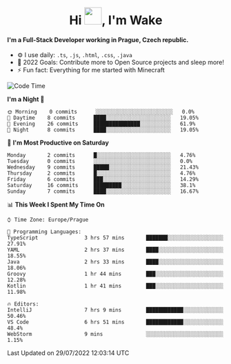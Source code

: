 <h1 align="center">Hi <img src="https://raw.githubusercontent.com/MrWakeCZ/MrWakeCZ/master/Hi.gif" width="40px" />, I'm Wake</h1>

#### I'm a Full-Stack Developer working in Prague, Czech republic.
- ⚙️ I use daily: `.ts`, `.js`, `.html`, `.css`, `.java`
- 🥅 2022 Goals: Contribute more to Open Source projects and sleep more!
- ⚡ Fun fact: Everything for me started with Minecraft

<!--START_SECTION:waka-->
![Code Time](http://img.shields.io/badge/Code%20Time-2%2C593%20hrs%2042%20mins-blue)

**I'm a Night 🦉** 

```text
🌞 Morning    0 commits      ░░░░░░░░░░░░░░░░░░░░░░░░░   0.0% 
🌆 Daytime    8 commits      ████░░░░░░░░░░░░░░░░░░░░░   19.05% 
🌃 Evening    26 commits     ███████████████░░░░░░░░░░   61.9% 
🌙 Night      8 commits      ████░░░░░░░░░░░░░░░░░░░░░   19.05%

```
📅 **I'm Most Productive on Saturday** 

```text
Monday       2 commits      █░░░░░░░░░░░░░░░░░░░░░░░░   4.76% 
Tuesday      0 commits      ░░░░░░░░░░░░░░░░░░░░░░░░░   0.0% 
Wednesday    9 commits      █████░░░░░░░░░░░░░░░░░░░░   21.43% 
Thursday     2 commits      █░░░░░░░░░░░░░░░░░░░░░░░░   4.76% 
Friday       6 commits      ███░░░░░░░░░░░░░░░░░░░░░░   14.29% 
Saturday     16 commits     █████████░░░░░░░░░░░░░░░░   38.1% 
Sunday       7 commits      ████░░░░░░░░░░░░░░░░░░░░░   16.67%

```


📊 **This Week I Spent My Time On** 

```text
⌚︎ Time Zone: Europe/Prague

💬 Programming Languages: 
TypeScript               3 hrs 57 mins       ███████░░░░░░░░░░░░░░░░░░   27.91% 
YAML                     2 hrs 37 mins       ████░░░░░░░░░░░░░░░░░░░░░   18.55% 
Java                     2 hrs 33 mins       ████░░░░░░░░░░░░░░░░░░░░░   18.06% 
Groovy                   1 hr 44 mins        ███░░░░░░░░░░░░░░░░░░░░░░   12.28% 
Kotlin                   1 hr 41 mins        ███░░░░░░░░░░░░░░░░░░░░░░   11.98%

🔥 Editors: 
IntelliJ                 7 hrs 9 mins        ████████████░░░░░░░░░░░░░   50.46% 
VS Code                  6 hrs 51 mins       ████████████░░░░░░░░░░░░░   48.4% 
WebStorm                 9 mins              ░░░░░░░░░░░░░░░░░░░░░░░░░   1.15%

```


 Last Updated on 29/07/2022 12:03:14 UTC
<!--END_SECTION:waka-->
